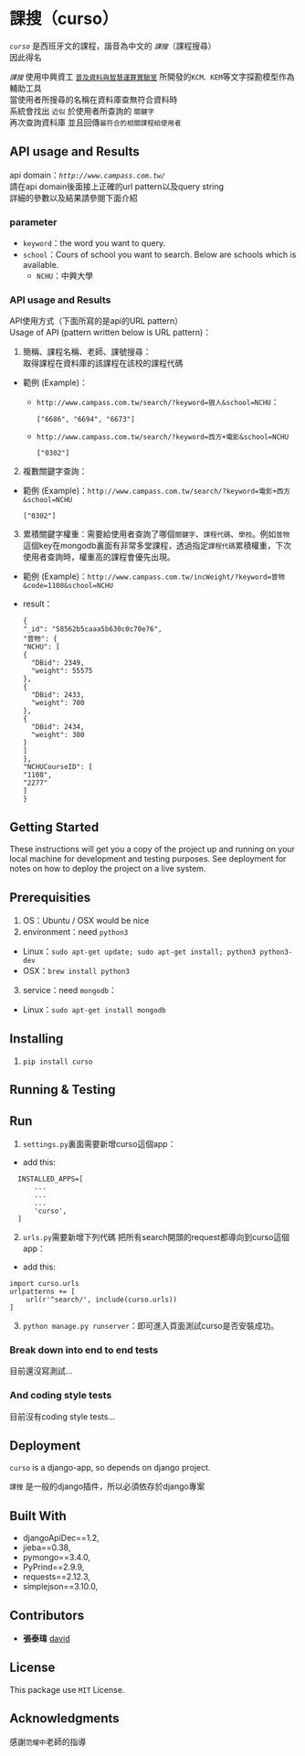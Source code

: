 # 課搜（curso）

*`curso`* 是西班牙文的課程，諧音為中文的 *`課搜`*（課程搜尋）  
因此得名

*`課搜`* 使用中興資工 [`普及資料與智慧運算實驗室`](http://web.nchu.edu.tw/~yfan/) 所開發的`KCM、KEM`等文字探勘模型作為輔助工具  
當使用者所搜尋的名稱在資料庫查無符合資料時  
系統會找出 `近似` 於使用者所查詢的 `關鍵字`   
再次查詢資料庫  並且回傳`最符合的相關課程給使用者`

## API usage and Results

api domain：*`http://www.campass.com.tw/`*  
請在api domain後面接上正確的url pattern以及query string  
詳細的參數以及結果請參閱下面介紹

### parameter

* `keyword`：the word you want to query.
* `school`：Cours of school you want to search. Below are schools which is available.
  * `NCHU`：中興大學

### API usage and Results

API使用方式（下面所寫的是api的URL pattern）<br>
Usage of API (pattern written below is URL pattern)：

1. 簡稱、課程名稱、老師、課號搜尋：  
取得課程在資料庫的該課程在該校的課程代碼

  - 範例 (Example)：
    - `http://www.campass.com.tw/search/?keyword=狼人&school=NCHU`：

        ```
        ["6686", "6694", "6673"]
        ```
    - `http://www.campass.com.tw/search/?keyword=西方+電影&school=NCHU`

      ```
      ["0302"]
      ```

2. 複數關鍵字查詢：

  - 範例 (Example)：`http://www.campass.com.tw/search/?keyword=電影+西方&school=NCHU`

    ```
    ["0302"]
    ```

3. 累積關鍵字權重：需要給使用者查詢了哪個`關鍵字`、`課程代碼`、`學校`。例如`普物`這個key在mongodb裏面有非常多堂課程，透過指定`課程代碼`累積權重，下次使用者查詢時，權重高的課程會優先出現。

  - 範例 (Example)：`http://www.campass.com.tw/incWeight/?keyword=普物&code=1108&school=NCHU`
  - result：

    ```
    {
    "_id": "58562b5caaa5b630c0c70e76",
    "普物": {
    "NCHU": [
    {
      "DBid": 2349,
      "weight": 55575
    },
    {
      "DBid": 2433,
      "weight": 700
    },
    {
      "DBid": 2434,
      "weight": 300
    }
    ]
    },
    "NCHUCourseID": [
    "1108",
    "2277"
    ]
    }
    ```

## Getting Started

These instructions will get you a copy of the project up and running on your local machine for development and testing purposes. See deployment for notes on how to deploy the project on a live system.

## Prerequisities

1. OS：Ubuntu / OSX would be nice
2. environment：need `python3`

  - Linux：`sudo apt-get update; sudo apt-get install; python3 python3-dev`
  - OSX：`brew install python3`

3. service：need `mongodb`：

  - Linux：`sudo apt-get install mongodb`

## Installing

1. `pip install curso`

## Running & Testing

## Run

1. `settings.py`裏面需要新增curso這個app：
  * add this:
  ```
    INSTALLED_APPS=[
        ...
        ...
        ...
        'curso',
    ]
  ```

2. `urls.py`需要新增下列代碼  把所有search開頭的request都導向到curso這個app：
  * add this:
  ```
  import curso.urls
  urlpatterns += [
      url(r'^search/', include(curso.urls))
  ]
  ```

3. `python manage.py runserver`：即可進入頁面測試curso是否安裝成功。

### Break down into end to end tests

目前還沒寫測試...

### And coding style tests

目前沒有coding style tests...

## Deployment

`curso` is a django-app, so depends on django project.

`課搜` 是一般的django插件，所以必須依存於django專案

## Built With

- djangoApiDec==1.2,
- jieba==0.38,
- pymongo==3.4.0,
- PyPrind==2.9.9,
- requests==2.12.3,
- simplejson==3.10.0,

## Contributors

- **張泰瑋** [david](https://github.com/david30907d)

## License

This package use `MIT` License.

## Acknowledgments

感謝`范耀中`老師的指導
